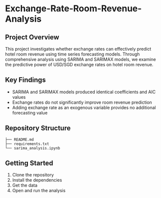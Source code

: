# Exchange-Rate-Room-Revenue-Analysis
## Project Overview
This project investigates whether exchange rates can effectively predict hotel room revenue using time series forecasting models. Through comprehensive analysis using SARIMA and SARIMAX models, we examine the predictive power of USD/SGD exchange rates on hotel room revenue.
## Key Findings
* SARIMA and SARIMAX models produced identical coefficients and AIC values
* Exchange rates do not significantly improve room revenue prediction
* Adding exchange rate as an exogenous variable provides no additional forecasting value
## Repository Structure
```
├── README.md
├── requirements.txt
└── sarima_analysis.ipynb
```
## Getting Started
1. Clone the repository
2. Install the dependencies
3. Get the data
4. Open and run the analysis
